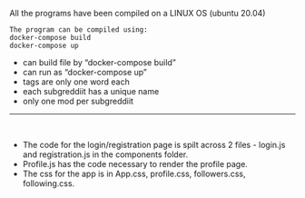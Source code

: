All the programs have been compiled on a LINUX OS (ubuntu 20.04)

```
The program can be compiled using:
docker-compose build
docker-compose up
```

- can build file by “docker-compose build”
- can run as “docker-compose up”
- tags are only one word each
- each subgreddiit has a unique name
- only one mod per subgreddiit

---

<br>

- The code for the login/registration page is spilt across 2 files - login.js and registration.js in the components folder.
- Profile.js has the code necessary to render the profile page.
- The css for the app is in App.css, profile.css, followers.css, following.css.

